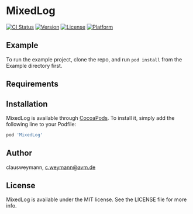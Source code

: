 # MixedLog

[![CI Status](https://img.shields.io/travis/clausweymann/MixedLog.svg?style=flat)](https://travis-ci.org/clausweymann/MixedLog)
[![Version](https://img.shields.io/cocoapods/v/MixedLog.svg?style=flat)](https://cocoapods.org/pods/MixedLog)
[![License](https://img.shields.io/cocoapods/l/MixedLog.svg?style=flat)](https://cocoapods.org/pods/MixedLog)
[![Platform](https://img.shields.io/cocoapods/p/MixedLog.svg?style=flat)](https://cocoapods.org/pods/MixedLog)

## Example

To run the example project, clone the repo, and run `pod install` from the Example directory first.

## Requirements

## Installation

MixedLog is available through [CocoaPods](https://cocoapods.org). To install
it, simply add the following line to your Podfile:

```ruby
pod 'MixedLog'
```

## Author

clausweymann, c.weymann@avm.de

## License

MixedLog is available under the MIT license. See the LICENSE file for more info.
